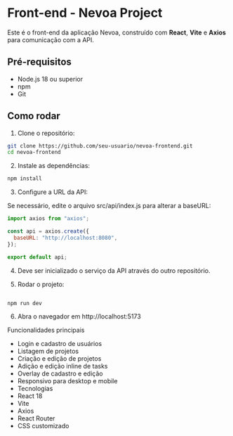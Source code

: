 
# Front-end - Nevoa Project

Este é o front-end da aplicação Nevoa, construído com **React**, **Vite** e **Axios** para comunicação com a API.

## Pré-requisitos

- Node.js 18 ou superior
- npm
- Git

## Como rodar

1. Clone o repositório:

```bash
git clone https://github.com/seu-usuario/nevoa-frontend.git
cd nevoa-frontend
````

2. Instale as dependências: 

````bash
npm install
````

3. Configure a URL da API:

Se necessário, edite o arquivo src/api/index.js para alterar a baseURL:

````javascript
import axios from "axios";

const api = axios.create({
  baseURL: "http://localhost:8080",
});

export default api;
````

4. Deve ser inicializado o serviço da API através do outro repositório.

5. Rodar o projeto:

````bash

npm run dev

````

6. Abra o navegador em http://localhost:5173

Funcionalidades principais

- Login e cadastro de usuários
- Listagem de projetos
- Criação e edição de projetos
- Adição e edição inline de tasks
- Overlay de cadastro e edição
- Responsivo para desktop e mobile
- Tecnologias
- React 18
- Vite
- Axios
- React Router
- CSS customizado
